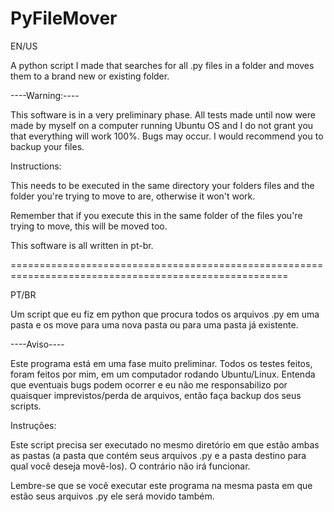 # PyFileMover

EN/US

A python script I made that searches for all .py files in a folder and moves them to a brand new or existing folder.

----Warning:---- 

This software is in a very preliminary phase. All tests made until now were made by myself on a computer running Ubuntu OS and I do not grant you 
that everything will work 100%. Bugs may occur. I would recommend you to backup your files.

Instructions:

This needs to be executed in the same directory your folders files and the folder you're trying to move to are, otherwise it won't work.

Remember that if you execute this in the same folder of the files you're trying to move, this will be moved too.

This software is all written in pt-br.


======================================================================================================


PT/BR

Um script que eu fiz em python que procura todos os arquivos .py em uma pasta e os move para uma nova pasta ou para uma pasta já existente.

----Aviso----

Este programa está em uma fase muito preliminar. Todos os testes feitos, foram feitos por mim, em um computador rodando Ubuntu/Linux. Entenda que 
eventuais bugs podem ocorrer e eu não me responsabilizo por quaisquer imprevistos/perda de arquivos, então faça backup dos seus scripts.

Instruções:

Este script precisa ser executado no mesmo diretório em que estão ambas as pastas (a pasta que contém seus arquivos .py e a pasta destino para qual você
deseja movê-los). O contrário não irá funcionar.

Lembre-se que se você executar este programa na mesma pasta em que estão seus arquivos .py ele será movido também.
